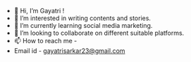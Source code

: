- 👋 Hi, I’m Gayatri !
- 👀 I’m interested in writing contents and stories.
- 🌱 I’m currently learning social media marketing.
- 💞️ I’m looking to collaborate on different suitable platforms.
- 📫 How to reach me -
- Email id - gayatrisarkar23@gmail.com

<!---
gayatri1117/gayatri1117 is a ✨ special ✨ repository because its `README.md` (this file) appears on your GitHub profile.
You can click the Preview link to take a look at your changes.
--->
